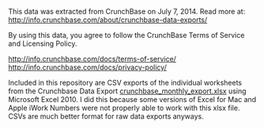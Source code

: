 This data was extracted from CrunchBase on July 7, 2014.  Read more at:
http://info.crunchbase.com/about/crunchbase-data-exports/

By using this data, you agree to follow the CrunchBase Terms of Service and Licensing Policy.

http://info.crunchbase.com/docs/terms-of-service/
http://info.crunchbase.com/docs/privacy-policy/

Included in this repository are CSV exports of the individual worksheets from the Crunchbase Data Export [crunchbase_monthly_export.xlsx][1] using Microsoft Excel 2010.  I did this because some versions of Excel for Mac and Apple iWork Numbers were not properly able to work with this xlsx file. CSVs are much better format for raw data exports anyways.

  [1]: http://static.crunchbase.com/exports/crunchbase_monthly_export.xlsx
